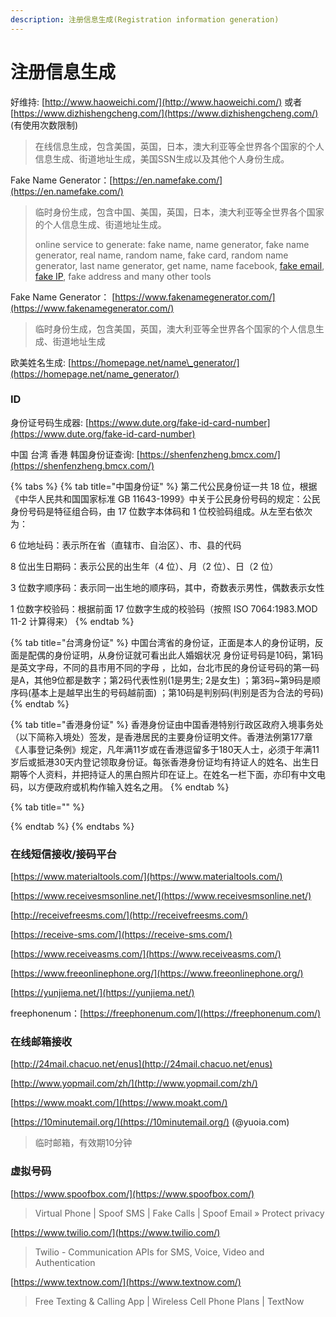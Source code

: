 ```yaml
---
description: 注册信息生成(Registration information generation)
---
```


# 注册信息生成

好维持: [http://www.haoweichi.com/](http://www.haoweichi.com/) 或者 [https://www.dizhishengcheng.com/](https://www.dizhishengcheng.com/) \(有使用次数限制\)

> 在线信息生成，包含美国，英国，日本，澳大利亚等全世界各个国家的个人信息生成、街道地址生成，美国SSN生成以及其他个人身份生成。

Fake Name Generator：[https://en.namefake.com/](https://en.namefake.com/)

> 临时身份生成，包含中国、美国，英国，日本，澳大利亚等全世界各个国家的个人信息生成、街道地址生成。 
>
> online service to generate: fake name, name generator, fake name generator, real name, random name, fake card, random name generator, last name generator, get name, name facebook, [fake email](https://email-fake.com/), [fake IP](https://myip-address.com/), fake address and many other tools

Fake Name Generator： [https://www.fakenamegenerator.com/](https://www.fakenamegenerator.com/)

> 临时身份生成，包含美国，英国，澳大利亚等全世界各个国家的个人信息生成、街道地址生成

欧美姓名生成: [https://homepage.net/name\_generator/](https://homepage.net/name_generator/)

### ID

身份证号码生成器: [https://www.dute.org/fake-id-card-number](https://www.dute.org/fake-id-card-number)

中国 台湾 香港 韩国身份证查询: [https://shenfenzheng.bmcx.com/](https://shenfenzheng.bmcx.com/)

{% tabs %}
{% tab title="中国身份证" %}
第二代公民身份证一共 18 位，根据《中华人民共和国国家标准 GB 11643-1999》中关于公民身份号码的规定：公民身份号码是特征组合码，由 17 位数字本体码和 1 位校验码组成。从左至右依次为：

6 位地址码：表示所在省（直辖市、自治区）、市、县的代码

8 位出生日期码：表示公民的出生年（4 位）、月（2 位）、日（2 位）

3 位数字顺序码：表示同一出生地的顺序码，其中，奇数表示男性，偶数表示女性

1 位数字校验码：根据前面 17 位数字生成的校验码（按照 ISO 7064:1983.MOD 11-2 计算得来）
{% endtab %}

{% tab title="台湾身份证" %}
中国台湾省的身份证，正面是本人的身份证明，反面是配偶的身份证明，从身份证就可看出此人婚姻状况 身份证号码是10码，第1码是英文字母，不同的县巿用不同的字母 ，比如，台北市民的身份证号码的第一码是A，其他9位都是数字；第2码代表性别\(1是男生; 2是女生\) ；第3码~第9码是顺序码\(基本上是越早出生的号码越前面\) ；第10码是判别码\(判别是否为合法的号码\)
{% endtab %}

{% tab title="香港身份证" %}
香港身份证由中国香港特别行政区政府入境事务处（以下简称入境处）签发，是香港居民的主要身份证明文件。香港法例第177章《人事登记条例》规定，凡年满11岁或在香港逗留多于180天人士，必须于年满11岁后或抵港30天内登记领取身份证。每张香港身份证均有持证人的姓名、出生日期等个人资料，并把持证人的黑白照片印在证上。在姓名一栏下面，亦印有中文电码，以方便政府或机构作输入姓名之用。
{% endtab %}

{% tab title="" %}

{% endtab %}
{% endtabs %}

### 在线短信接收/接码平台

[https://www.materialtools.com/](https://www.materialtools.com/)

[https://www.receivesmsonline.net/](https://www.receivesmsonline.net/)

[http://receivefreesms.com/](http://receivefreesms.com/)

[https://receive-sms.com/](https://receive-sms.com/)

[https://www.receiveasms.com/](https://www.receiveasms.com/)

[https://www.freeonlinephone.org/](https://www.freeonlinephone.org/)

[https://yunjiema.net/](https://yunjiema.net/)

freephonenum：[https://freephonenum.com/](https://freephonenum.com/)

### 在线邮箱接收

[http://24mail.chacuo.net/enus](http://24mail.chacuo.net/enus)

[http://www.yopmail.com/zh/](http://www.yopmail.com/zh/)

[https://www.moakt.com/](https://www.moakt.com/)

[https://10minutemail.org/](https://10minutemail.org/) \(@yuoia.com\)

> 临时邮箱，有效期10分钟

### 虚拟号码

[https://www.spoofbox.com/](https://www.spoofbox.com/)

> Virtual Phone \| Spoof SMS \| Fake Calls \| Spoof Email » Protect privacy

[https://www.twilio.com/](https://www.twilio.com/)

> Twilio - Communication APIs for SMS, Voice, Video and Authentication

[https://www.textnow.com/](https://www.textnow.com/)

> Free Texting & Calling App \| Wireless Cell Phone Plans \| TextNow


